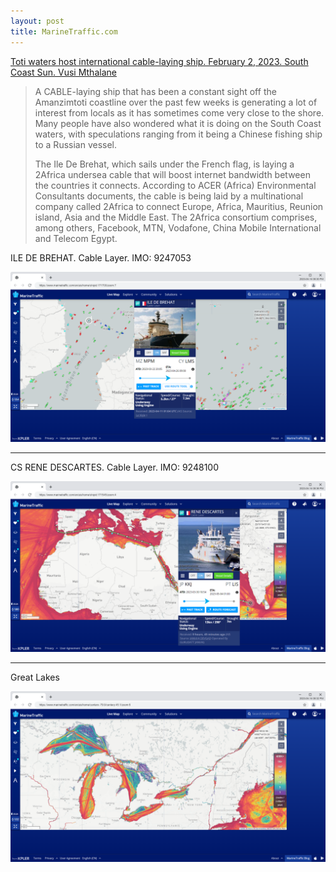 ```yaml
---
layout: post
title: MarineTraffic.com
---
```


[Toti waters host international cable-laying ship. February 2, 2023. South Coast Sun. Vusi Mthalane](https://southcoastsun.co.za/225382/toti-waters-host-international-cable-laying-ship/)

> A CABLE-laying ship that has been a constant sight off the Amanzimtoti coastline over the past few weeks is generating a lot of interest from locals as it has sometimes come very close to the shore. Many people have also wondered what it is doing on the South Coast waters, with speculations ranging from it being a Chinese fishing ship to a Russian vessel.
>
> The Ile De Brehat, which sails under the French flag, is laying a 2Africa undersea cable that will boost internet bandwidth between the countries it connects. According to ACER (Africa) Environmental Consultants documents, the cable is being laid by a multinational company called 2Africa to connect Europe, Africa, Mauritius, Reunion island, Asia and the Middle East. The 2Africa consortium comprises, among others, Facebook, MTN, Vodafone, China Mobile International and Telecom Egypt.

ILE DE BREHAT. Cable Layer. IMO: 9247053

![](/images/MarineTraffic/ILE_DE_BREHAT.png)

---

CS RENE DESCARTES. Cable Layer. IMO: 9248100

![](/images/MarineTraffic/RENE_DESCARTES.png)

---

Great Lakes

![Great Lakes](/images/MarineTraffic/Great_Lakes.png)